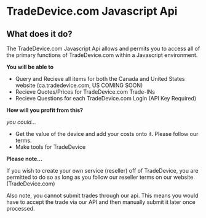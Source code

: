 TradeDevice.com Javascript Api
===============

What does it do?
---------------

The TradeDevice.com Javascript Api allows and permits you to access all of the primary functions of TradeDevice.com within a Javascript environment.

**You will be able to**

- Query and Recieve all items for both the Canada and United States website (ca.tradedevice.com, US COMING SOON)
- Recieve Quotes/Prices for TradeDevice.com Trade-INs
- Recieve Questions for each TradeDevice.com Login (API Key Required)


**How will you profit from this?**

*you could...*

- Get the value of the device and add your costs onto it. Please follow our terms.
- Make tools for TradeDevice

**Please note...**

If you wish to create your own service (reseller) off of TradeDevice, you are permitted to do so as long as you follow our reseller terms on our website (TradeDevice.com)

Also note, you cannot submit trades through our api. This means you would have to accept the trade via our API and then manually submit it later once processed.